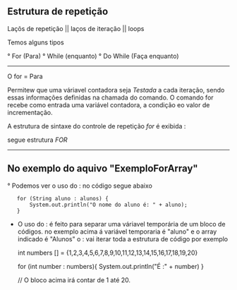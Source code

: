 ## Estrutura de repetição

Laçõs de repetição || laços de iteração || loops

Temos alguns tipos

° For (Para)
° While (enquanto)
° Do While (Faça enquanto)

---

O for = Para

Permitew que uma váriavel contadora seja _Testada_
a cada iteração, sendo essas informações definidas na chamada do comando. O comando for recebe como entrada uma variável contadora, a condição eo valor de incrementação.

A estrutura de sintaxe do controle de repetição _for_ é exibida :

segue estrutura _FOR_

---

## No exemplo do aquivo "ExemploForArray"

° Podemos ver o uso do : no código segue abaixo

       for (String aluno : alunos) {
           System.out.println("O nome do aluno é: " + aluno);
       }

- O uso do : é feito para separar uma váriavel temporária de um bloco de códigos. no exemplo acima á variável temporaria é "aluno" e o array indicado é "Alunos" o : vai iterar toda a estrutura de código por exemplo

  int numbers [] = {1,2,3,4,5,6,7,8,9,10,11,12,13,14,15,16,17,18,19,20}

  for (int number : numbers){
  System.out.println("É :" + number)
  }

  // O bloco acima irá contar de 1 até 20.
